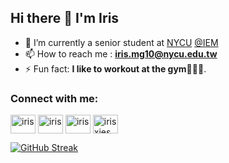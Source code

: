 ## Hi there 👋 I'm Iris

- 🌱 I’m currently a senior student at [NYCU](https://www.nycu.edu.tw/nycu/ch/index) [@IEM](https://iem.nycu.edu.tw/en/about-us/nctu-iem/)
- 📫 How to reach me : **iris.mg10@nycu.edu.tw**
- ⚡ Fun fact: **I like to workout at the gym🏋🏻‍♀️**.
<!--
**iriszzzz/iriszzzz** is a ✨ _special_ ✨ repository because its `README.md` (this file) appears on your GitHub profile.

Here are some ideas to get you started:

- 🔭 I’m currently working on ...
- 🌱 I’m currently learning ...
- 👯 I’m looking to collaborate on ...
- 🤔 I’m looking for help with ...
- 💬 Ask me about ...
- 📫 How to reach me: ...
- 😄 Pronouns: ...
- ⚡ Fun fact: ...

![](https://komarev.com/ghpvc/?username=iriszzzz&color=blue)
-->

<h3 align="left">Connect with me:</h3>
<p align="left">
<a href="https://www.linkedin.com/in/wanchin-tsai/" target="blank"><img align="center" src="https://raw.githubusercontent.com/rahuldkjain/github-profile-readme-generator/master/src/images/icons/Social/linked-in-alt.svg" alt="iris" height="30" width="40" /></a>
<a href="https://www.kaggle.com/iriszzzzzz" target="blank"><img align="center" src="https://raw.githubusercontent.com/rahuldkjain/github-profile-readme-generator/master/src/images/icons/Social/kaggle.svg" alt="iris" height="30" width="40" /></a>
<a href="https://www.facebook.com/profile.php?id=100004986250862&locale=zh_TW" target="blank"><img align="center" src="https://raw.githubusercontent.com/rahuldkjain/github-profile-readme-generator/master/src/images/icons/Social/facebook.svg" alt="iris" height="30" width="40" /></a>
<a href="https://www.instagram.com/irisxies" target="blank"><img align="center" src="https://raw.githubusercontent.com/rahuldkjain/github-profile-readme-generator/master/src/images/icons/Social/instagram.svg" alt="irisxies" height="30" width="40" /></a>
</p>

[![GitHub Streak](https://github-readme-streak-stats.herokuapp.com/?user=iriszzzz)](https://github.com/iriszzzz)

